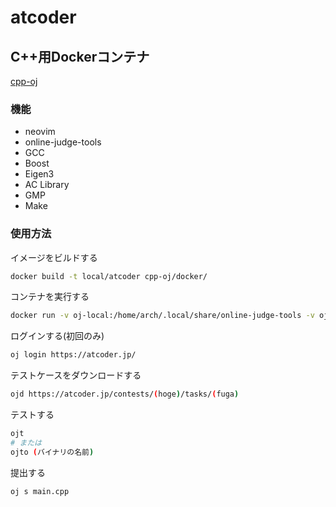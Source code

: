 # atcoder

## C++用Dockerコンテナ

[cpp-oj](./cpp-oj/)

### 機能

- neovim
- online-judge-tools
- GCC
- Boost
- Eigen3
- AC Library
- GMP
- Make

### 使用方法


イメージをビルドする

```sh
docker build -t local/atcoder cpp-oj/docker/
```

コンテナを実行する

```sh
docker run -v oj-local:/home/arch/.local/share/online-judge-tools -v oj-cache:/home/arch/.cache/online-judge-tools -v .:/home/arch/atcoder --rm -it local/atcoder
```

ログインする(初回のみ)

```sh
oj login https://atcoder.jp/
```

テストケースをダウンロードする

```sh
ojd https://atcoder.jp/contests/(hoge)/tasks/(fuga)
```

テストする

```sh
ojt
# または
ojto (バイナリの名前)
```

提出する

```sh
oj s main.cpp
```
